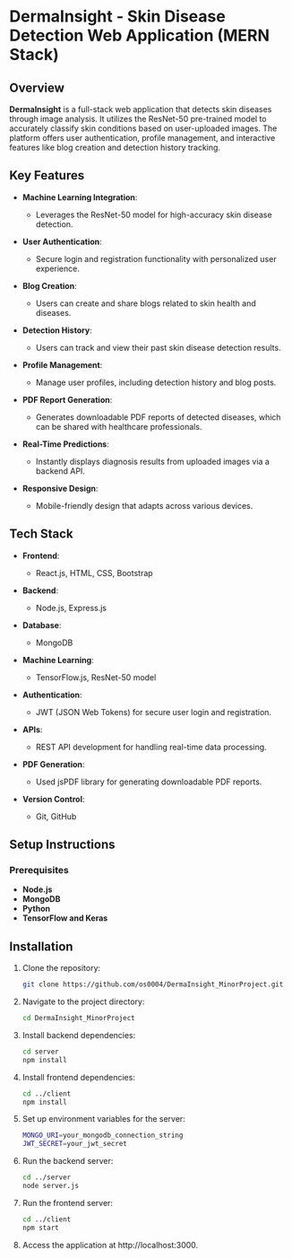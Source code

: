 # DermaInsight - Skin Disease Detection Web Application (MERN Stack)

## Overview
**DermaInsight** is a full-stack web application that detects skin diseases through image analysis. It utilizes the ResNet-50 pre-trained model to accurately classify skin conditions based on user-uploaded images. The platform offers user authentication, profile management, and interactive features like blog creation and detection history tracking.

## Key Features
- **Machine Learning Integration**: 
  - Leverages the ResNet-50 model for high-accuracy skin disease detection.
  
- **User Authentication**:
  - Secure login and registration functionality with personalized user experience.
  
- **Blog Creation**:
  - Users can create and share blogs related to skin health and diseases.
  
- **Detection History**:
  - Users can track and view their past skin disease detection results.

- **Profile Management**:
  - Manage user profiles, including detection history and blog posts.

- **PDF Report Generation**:
  - Generates downloadable PDF reports of detected diseases, which can be shared with healthcare professionals.

- **Real-Time Predictions**:
  - Instantly displays diagnosis results from uploaded images via a backend API.

- **Responsive Design**:
  - Mobile-friendly design that adapts across various devices.

## Tech Stack
- **Frontend**: 
  - React.js, HTML, CSS, Bootstrap
  
- **Backend**: 
  - Node.js, Express.js

- **Database**: 
  - MongoDB

- **Machine Learning**: 
  - TensorFlow.js, ResNet-50 model

- **Authentication**: 
  - JWT (JSON Web Tokens) for secure user login and registration.

- **APIs**: 
  - REST API development for handling real-time data processing.

- **PDF Generation**: 
  - Used jsPDF library for generating downloadable PDF reports.

- **Version Control**: 
  - Git, GitHub

## Setup Instructions

### Prerequisites
- **Node.js**
- **MongoDB**
- **Python**
- **TensorFlow and Keras**
  
## Installation
1. Clone the repository:
   ```bash
   git clone https://github.com/os0004/DermaInsight_MinorProject.git
   
2. Navigate to the project directory:
   ```bash
   cd DermaInsight_MinorProject

3. Install backend dependencies:
   ```bash
   cd server
   npm install

4. Install frontend dependencies:
   ```bash
   cd ../client
   npm install

5. Set up environment variables for the server:
   ```bash
   MONGO_URI=your_mongodb_connection_string
   JWT_SECRET=your_jwt_secret

6. Run the backend server:
   ```bash
   cd ../server
   node server.js

7. Run the frontend server:
   ```bash
   cd ../client
   npm start

8. Access the application at http://localhost:3000.



